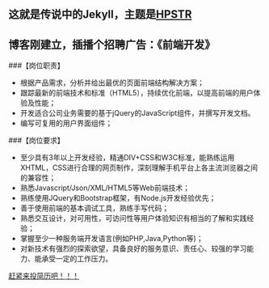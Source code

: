 ## 这就是传说中的Jekyll，主题是[HPSTR](http://github.com/mmistakes)


## 博客刚建立，插播个招聘广告：《前端开发》

###【岗位职责】

* 根据产品需求，分析并给出最优的页面前端结构解决方案；
* 跟踪最新的前端技术和标准（HTML5），持续优化前端，以提高前端的用户体验及性能；
* 开发适合公司业务需要的基于jQuery的JavaScript组件，并撰写开发文档。
* 编写可复用的用户界面组件；

###【岗位要求】

* 至少具有3年以上开发经验，精通DIV+CSS和W3C标准，能熟练运用XHTML，CSS进行合理的网页制作，深刻理解手机平台上各主流浏览器之间的兼容性；
* 熟悉Javascript/Json/XML/HTML5等Web前端技术；
* 熟练使用JQuery和Bootstrap框架，有Node.js开发经验优先；
* 善于使用前端的基本调试工具，熟练手写代码；
* 熟悉交互设计，对可用性，可访问性等用户体验知识有相当的了解和实践经验；
* 掌握至少一种服务端开发语言(例如PHP,Java,Python等)；
* 对新技术有强烈的探索欲望，具备良好的服务意识、责任心、较强的学习能力、能承受一定的工作压力。

<div markdown="0"><a href="http://www.lagou.com/jobs/38038.html" target="_blank" class="btn btn-info">赶紧来投简历吧！！！</a></div>
